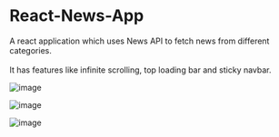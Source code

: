 # React-News-App

A react application which uses News API to fetch news from different categories.<br /><br/>
It has features like infinite scrolling, top loading bar and sticky navbar.

![image](https://user-images.githubusercontent.com/44190927/157169463-996bdb8d-6466-4ce2-bf46-ac646e97e399.png)

![image](https://user-images.githubusercontent.com/44190927/157169589-ffb78a4a-57fe-4526-979e-5b53974fe60f.png)

![image](https://user-images.githubusercontent.com/44190927/157169631-3db8ef3c-adb7-45cb-83b7-eee29d9b7932.png)

